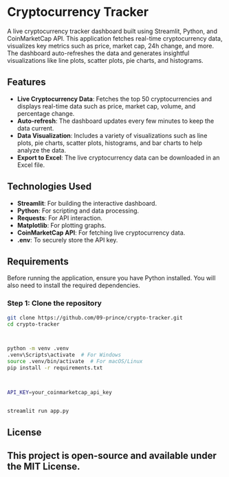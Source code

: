 # Cryptocurrency Tracker

A live cryptocurrency tracker dashboard built using Streamlit, Python, and CoinMarketCap API. This application fetches real-time cryptocurrency data, visualizes key metrics such as price, market cap, 24h change, and more. The dashboard auto-refreshes the data and generates insightful visualizations like line plots, scatter plots, pie charts, and histograms.

## Features

- **Live Cryptocurrency Data**: Fetches the top 50 cryptocurrencies and displays real-time data such as price, market cap, volume, and percentage change.
- **Auto-refresh**: The dashboard updates every few minutes to keep the data current.
- **Data Visualization**: Includes a variety of visualizations such as line plots, pie charts, scatter plots, histograms, and bar charts to help analyze the data.
- **Export to Excel**: The live cryptocurrency data can be downloaded in an Excel file.
  
## Technologies Used

- **Streamlit**: For building the interactive dashboard.
- **Python**: For scripting and data processing.
- **Requests**: For API interaction.
- **Matplotlib**: For plotting graphs.
- **CoinMarketCap API**: For fetching live cryptocurrency data.
- **.env**: To securely store the API key.
  
## Requirements

Before running the application, ensure you have Python installed. You will also need to install the required dependencies.

### Step 1: Clone the repository

```bash
git clone https://github.com/09-prince/crypto-tracker.git
cd crypto-tracker



python -m venv .venv
.venv\Scripts\activate  # For Windows
source .venv/bin/activate  # For macOS/Linux
pip install -r requirements.txt



API_KEY=your_coinmarketcap_api_key


streamlit run app.py

```


## License
## This project is open-source and available under the MIT License.
